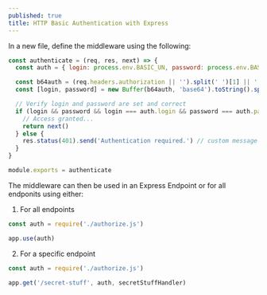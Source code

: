 ```yaml
---
published: true
title: HTTP Basic Authentication with Express
---
```


In a new file, define the middleware using the following:

```js
const authenticate = (req, res, next) => {
  const auth = { login: process.env.BASIC_UN, password: process.env.BASIC_PW }

  const b64auth = (req.headers.authorization || '').split(' ')[1] || ''
  const [login, password] = new Buffer(b64auth, 'base64').toString().split(':')

  // Verify login and password are set and correct
  if (login && password && login === auth.login && password === auth.password) {
    // Access granted...
    return next()
  } else {
    res.status(401).send('Authentication required.') // custom message
  }
}

module.exports = authenticate
```

The middleware can then be used in an Express Endpoint or for all endponits using either:

1. For all endpoints

```js
const auth = require('./authorize.js')

app.use(auth)
```

2.  For a specific endpoint

```js
const auth = require('./authorize.js')

app.get('/secret-stuff', auth, secretStuffHandler)
```
